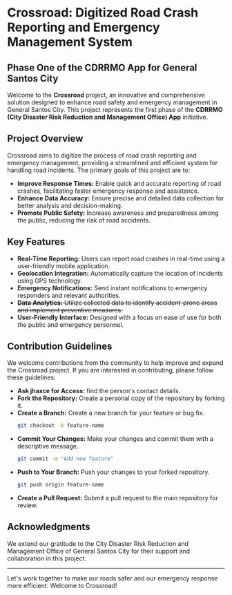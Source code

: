# Crossroad: Digitized Road Crash Reporting and Emergency Management System

## Phase One of the CDRRMO App for General Santos City

Welcome to the **Crossroad** project, an innovative and comprehensive solution designed to enhance road safety and emergency management in General Santos City. This project represents the first phase of the **CDRRMO (City Disaster Risk Reduction and Management Office) App** initiative.

## Project Overview

Crossroad aims to digitize the process of road crash reporting and emergency management, providing a streamlined and efficient system for handling road incidents. The primary goals of this project are to:

- **Improve Response Times:** Enable quick and accurate reporting of road crashes, facilitating faster emergency response and assistance.
- **Enhance Data Accuracy:** Ensure precise and detailed data collection for better analysis and decision-making.
- **Promote Public Safety:** Increase awareness and preparedness among the public, reducing the risk of road accidents.

## Key Features

- **Real-Time Reporting:** Users can report road crashes in real-time using a user-friendly mobile application.
- **Geolocation Integration:** Automatically capture the location of incidents using GPS technology.
- **Emergency Notifications:** Send instant notifications to emergency responders and relevant authorities.
- ~~**Data Analytics:** Utilize collected data to identify accident-prone areas and implement preventive measures.~~
- **User-Friendly Interface:** Designed with a focus on ease of use for both the public and emergency personnel.

## Contribution Guidelines

We welcome contributions from the community to help improve and expand the Crossroad project. If you are interested in contributing, please follow these guidelines:

- **Ask jhaxce for Access:** find the person's contact details.
- **Fork the Repository:** Create a personal copy of the repository by forking it.
- **Create a Branch:** Create a new branch for your feature or bug fix.
    ```bash
    git checkout -b feature-name
    ```
- **Commit Your Changes:** Make your changes and commit them with a descriptive message.
    ```bash
    git commit -m "Add new feature"
    ```
- **Push to Your Branch:** Push your changes to your forked repository.
    ```bash
    git push origin feature-name
    ```
- **Create a Pull Request:** Submit a pull request to the main repository for review.

## Acknowledgments

We extend our gratitude to the City Disaster Risk Reduction and Management Office of General Santos City for their support and collaboration in this project.

---

Let's work together to make our roads safer and our emergency response more efficient. Welcome to Crossroad!
